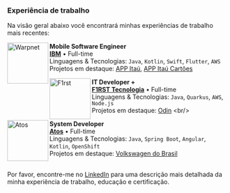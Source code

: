 ### Experiência de trabalho
Na visão geral abaixo você encontrará minhas experiências de trabalho mais recentes:

[<img align="left" height="94px" width="94px" alt="Warpnet" src="https://media.licdn.com/dms/image/C560BAQE9wp87-KDfwg/company-logo_200_200/0/1657054972290?e=1681948800&v=beta&t=COAeAxmPimgYq9K4CcUKFhh8POA6LZLYjTrEjSmIwCY"/>](https://www.ibm.com/br-pt)

**Mobile Software Engineer** \
[**IBM**](https://www.ibm.com/br-pt) • Full-time \
Linguagens & Tecnologias: `Java`, `Kotlin`, `Swift`, `Flutter`, `AWS`\
Projetos em destaque: [APP Itaú](https://www.itau.com.br/canais-itau/aplicativo-itau), [APP Itaú Cartões](https://www.itau.com.br/canais-itau/aplicativo-itau)
<br/>

[<img align="left" height="94px" width="94px" alt="F1rst" src="https://media.licdn.com/dms/image/C4D0BAQEJSRbWLLqw0w/company-logo_200_200/0/1656472357901?e=1681948800&v=beta&t=-_3fMCjZlde3Gs2uZCbLRg6wWkiDmGEssz-kPfcnEdA"/>](https://www.linkedin.com/company/f1rsttecnologia/?originalSubdomain=br)

**IT Developer +** \
[**F1RST Tecnologia**](https://www.linkedin.com/company/f1rsttecnologia/?originalSubdomain=br) • Full-time \
Linguagens & Tecnologias: `Java`, `Quarkus`, `AWS`, `Node.js`\
Projetos em destaque: [Odin](https://www.linkedin.com/search/results/content/?keywords=odin&sid=bpd&update=urn%3Ali%3Afs_updateV2%3A(urn%3Ali%3Aactivity%3A6954917094492659712%2CBLENDED_SEARCH_FEED%2CEMPTY%2CDEFAULT%2Cfalse))
<br/>

[<img align="left" height="94px" width="94px" alt="Atos" src="https://media.licdn.com/dms/image/C4D0BAQEA-7akfn4FzA/company-logo_200_200/0/1638575002083?e=1681948800&v=beta&t=i7O5W6_yvChwgHLOCG9Bs1DztRGqNZoHOhV5B8e6dms"/>](https://atos.net/pt-br/brasil-atos)

**System Developer** \
[**Atos**](https://atos.net/pt-br/brasil-atos) • Full-time \
Linguagens & Tecnologias: `Java`, `Spring Boot`, `Angular`, `Kotlin`, `OpenShift` \
Projetos em destaque: [Volkswagen do Brasil](https://www.vw.com.br/pt.html)
<br/>
<br/>

Por favor, encontre-me no [LinkedIn](https://www.linkedin.com/in/barbosa-samuel97/) para uma descrição mais detalhada da minha experiência de trabalho, educação e certificação.
